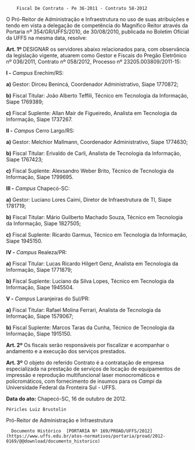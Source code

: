         Fiscal De Contrato - Pe 36-2011 - Contrato 58-2012  

O Pró-Reitor de Administração e Infraestrutura no uso de suas atribuições e tendo em vista a delegação de competência do Magnífico Reitor através da Portaria nº 354/GR/UFFS/2010, de 30/08/2010, publicada no Boletim Oficial da UFFS na mesma data, resolve:

 **Art. 1º** DESIGNAR os servidores abaixo relacionados para, com observância da legislação vigente, atuarem como Gestor e Fiscais do Pregão Eletrônico nº 036/2011, Contrato nº 058/2012, Processo nº 23205.003809/2011-15:

 **I -** *Campus* Erechim/RS:

 **a)** Gestor: Dirceu Benincá, Coordenador Administrativo, Siape 1770872;

 **b)** Fiscal Titular: João Alberto Teffili, Técnico em Tecnologia da Informação, Siape 1769389;

 **c)** Fiscal Suplente: Allan Mair de Figueiredo, Analista em Tecnologia da Informação, Siape 1737267.

 **II -** *Campus* Cerro Largo/RS:

 **a)** Gestor: Melchior Mallmann, Coordenador Administrativo, Siape 1774630;

 **b)** Fiscal Titular: Erivaldo de Carli, Analista de Tecnologia da Informação, Siape 1767423;

 **c)** Fiscal Suplente: Alexsandro Weber Brito, Técnico de Tecnologia da Informação, Siape 1799695.

 **III -** *Campus* Chapecó-SC:

 **a)** Gestor: Luciano Lores Caimi, Diretor de Infraestrutura de TI, Siape 1781719;

 **b)** Fiscal Titular: Mário Guilberto Machado Souza, Técnico em Tecnologia da Informação, Siape 1827505;

 **c)** Fiscal Suplente: Ricardo Garmus, Técnico em Tecnologia da Informação, Siape 1945150.

 **IV -** *Campus* Realeza/PR:

 **a)** Fiscal Titular: Lucas Ricardo Hilgert Genz, Analista em Tecnologia da Informação, Siape 1771879;

 **b)** Fiscal Suplente: Luciano da Silva Lopes, Técnico em Tecnologia da Informação, Siape 1945504.

 **V -** *Campus* Laranjeiras do Sul/PR:

 **a)** Fiscal Titular: Rafael Molina Ferrari, Analista de Tecnologia da Informação, Siape 1579067;

 **b)** Fiscal Suplente: Marcos Taras da Cunha, Técnico de Tecnologia da Informação, Siape 1915150.

 **Art. 2º** Os fiscais serão responsáveis por fiscalizar e acompanhar o andamento e a execução dos serviços prestados.

 **Art. 3º** O objeto do referido Contrato é a contratação de empresa especializada na prestação de serviços de locação de equipamentos de impressão e reprodução multifuncional laser monocromáticos e policromáticos, com fornecimento de insumos para os *Campi* da Universidade Federal da Fronteira Sul - UFFS.

  

   **Data do ato:** Chapecó-SC, 16 de outubro de 2012.   
 

    Péricles Luiz Brustolin   
 Pró-Reitor de Administração e Infraestrutura 

      Documento Histórico  [PORTARIA Nº 169/PROAD/UFFS/2012](https://www.uffs.edu.br/atos-normativos/portaria/proad/2012-0169/@@download/documento_historico)     
      